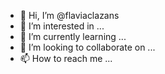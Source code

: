 - 👋 Hi, I’m @flaviaclazans
- 👀 I’m interested in ...
- 🌱 I’m currently learning ...
- 💞️ I’m looking to collaborate on ...
- 📫 How to reach me ...

<!---
flaviaclazans/flaviaclazans is a ✨ special ✨ repository because its `README.md` (this file) appears on your GitHub profile.
You can click the Preview link to take a look at your changes.
--->
